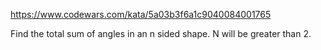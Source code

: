https://www.codewars.com/kata/5a03b3f6a1c9040084001765

Find the total sum of angles in an n sided shape. N will be greater than 2.
